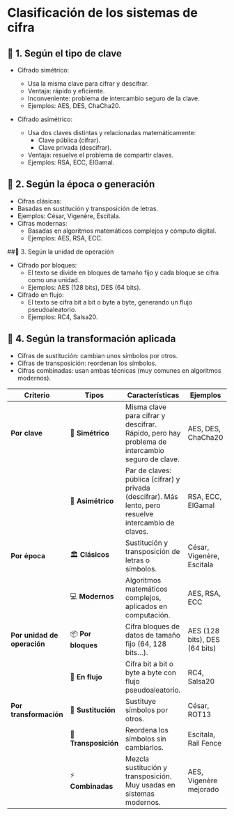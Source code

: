 
# Clasificación de los sistemas de cifra
## 📌 1. Según el tipo de clave
- Cifrado simétrico:
  - Usa la misma clave para cifrar y descifrar.
  - Ventaja: rápido y eficiente.
  - Inconveniente: problema de intercambio seguro de la clave.
  - Ejemplos: AES, DES, ChaCha20.

- Cifrado asimétrico:
  - Usa dos claves distintas y relacionadas matemáticamente:
    - Clave pública (cifrar).
    - Clave privada (descifrar).
  - Ventaja: resuelve el problema de compartir claves.
  - Ejemplos: RSA, ECC, ElGamal.

## 📌 2. Según la época o generación
-  Cifras clásicas:
  - Basadas en sustitución y transposición de letras.
  - Ejemplos: César, Vigenère, Escítala.
- Cifras modernas:
  - Basadas en algoritmos matemáticos complejos y cómputo digital.
  - Ejemplos: AES, RSA, ECC.

##📌 3. Según la unidad de operación
- Cifrado por bloques:
  - El texto se divide en bloques de tamaño fijo y cada bloque se cifra como una unidad.
  - Ejemplos: AES (128 bits), DES (64 bits).
- Cifrado en flujo:
  - El texto se cifra bit a bit o byte a byte, generando un flujo pseudoaleatorio.
  - Ejemplos: RC4, Salsa20.

## 📌 4. Según la transformación aplicada
- Cifras de sustitución: cambian unos símbolos por otros.
- Cifras de transposición: reordenan los símbolos.
- Cifras combinadas: usan ambas técnicas (muy comunes en algoritmos modernos).



| **Criterio**                | **Tipos**            | **Características**                                                                                    | **Ejemplos**                  |
| --------------------------- | -------------------- | ------------------------------------------------------------------------------------------------------ | ----------------------------- |
| **Por clave**               | 🔑 **Simétrico**     | Misma clave para cifrar y descifrar. Rápido, pero hay problema de intercambio seguro de clave.         | AES, DES, ChaCha20            |
|                             | 🔑 **Asimétrico**    | Par de claves: pública (cifrar) y privada (descifrar). Más lento, pero resuelve intercambio de claves. | RSA, ECC, ElGamal             |
| **Por época**               | 🏛️ **Clásicos**     | Sustitución y transposición de letras o símbolos.                                                      | César, Vigenère, Escítala     |
|                             | 💻 **Modernos**      | Algoritmos matemáticos complejos, aplicados en computación.                                            | AES, RSA, ECC                 |
| **Por unidad de operación** | 📦 **Por bloques**   | Cifra bloques de datos de tamaño fijo (64, 128 bits…).                                                 | AES (128 bits), DES (64 bits) |
|                             | 🔄 **En flujo**      | Cifra bit a bit o byte a byte con flujo pseudoaleatorio.                                               | RC4, Salsa20                  |
| **Por transformación**      | 🔁 **Sustitución**   | Sustituye símbolos por otros.                                                                          | César, ROT13                  |
|                             | 🔀 **Transposición** | Reordena los símbolos sin cambiarlos.                                                                  | Escítala, Rail Fence          |
|                             | ⚡ **Combinadas**     | Mezcla sustitución y transposición. Muy usadas en sistemas modernos.                                   | AES, Vigenère mejorado        |

